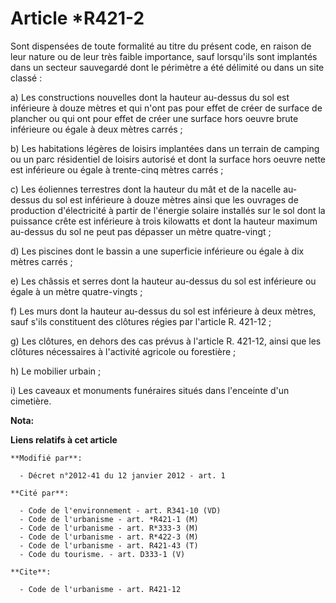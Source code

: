 # Article *R421-2

Sont dispensées de toute formalité au titre du présent code, en raison de leur nature ou de leur très faible importance, sauf
lorsqu'ils sont implantés dans un secteur sauvegardé dont le périmètre a été délimité ou dans un site classé : 

a) Les constructions nouvelles dont la hauteur au-dessus du sol est inférieure à douze mètres et qui n'ont pas pour effet de
créer de surface de plancher ou qui ont pour effet de créer une surface hors oeuvre brute inférieure ou égale à deux mètres
carrés ; 

b) Les habitations légères de loisirs implantées dans un terrain de camping ou un parc résidentiel de loisirs autorisé et
dont la surface hors oeuvre nette est inférieure ou égale à trente-cinq mètres carrés ; 

c) Les éoliennes terrestres dont la hauteur du mât et de la nacelle au-dessus du sol est inférieure à douze mètres ainsi que
les ouvrages de production d'électricité à partir de l'énergie solaire installés sur le sol dont la puissance crête est
inférieure à trois kilowatts et dont la hauteur maximum au-dessus du sol ne peut pas dépasser un mètre quatre-vingt ; 

d) Les piscines dont le bassin a une superficie inférieure ou égale à dix mètres carrés ; 

e) Les châssis et serres dont la hauteur au-dessus du sol est inférieure ou égale à un mètre quatre-vingts ; 

f) Les murs dont la hauteur au-dessus du sol est inférieure à deux mètres, sauf s'ils constituent des clôtures régies par
l'article R. 421-12 ; 

g) Les clôtures, en dehors des cas prévus à l'article R. 421-12, ainsi que les clôtures nécessaires à l'activité agricole ou
forestière ; 

h) Le mobilier urbain ; 

i) Les caveaux et monuments funéraires situés dans l'enceinte d'un cimetière.

**Nota:**



**Liens relatifs à cet article**

	**Modifié par**:

	  - Décret n°2012-41 du 12 janvier 2012 - art. 1

	**Cité par**:

	  - Code de l'environnement - art. R341-10 (VD)
	  - Code de l'urbanisme - art. *R421-1 (M)
	  - Code de l'urbanisme - art. R*333-3 (M)
	  - Code de l'urbanisme - art. R*422-3 (M)
	  - Code de l'urbanisme - art. R421-43 (T)
	  - Code du tourisme. - art. D333-1 (V)

	**Cite**:

	  - Code de l'urbanisme - art. R421-12
